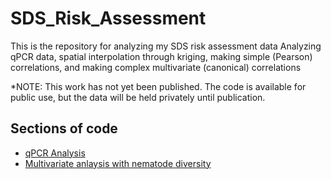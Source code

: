 # SDS_Risk_Assessment
This is the repository for analyzing my SDS risk assessment data
Analyzing qPCR data, spatial interpolation through kriging, making simple (Pearson) correlations, and making complex multivariate (canonical) correlations

*NOTE: This work has not yet been published. The code is available for public use, but the data will be held privately until publication.

## Sections of code
* [qPCR Analysis](qPCR_Analysis.md)
* [Multivariate anlaysis with nematode diversity](Multivariate_SDS.md)
